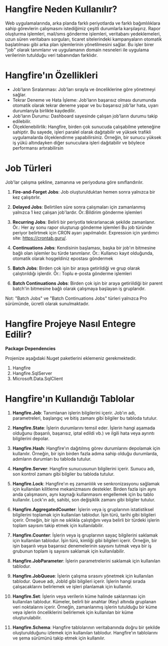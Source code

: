 
# Hangfire Neden Kullanılır?

Web uygulamalarında, arka planda farklı periyotlarda ve farklı bağımlılıklara sahip görevlerin çalışmasını istediğimiz çeşitli durumlarla karşılaşırız. Rapor oluşturma işlemleri, mail/sms gönderme işlemleri, veritabanı yedeklemeleri, uzun süren veritabanı sorguları, ticaret sitelerindeki kampanyaların otomatik başlatılması gibi arka plan işlemlerinin yönetilmesini sağlar. Bu işler birer "job" olarak tanımlanır ve uygulamanın domain nesneleri ile uygulama verilerinin tutulduğu veri tabanından farklıdır. 

# Hangfire'ın Özellikleri
* Job'ların Sıralanması: Job'ları sırayla ve önceliklerine göre yönetmeyi sağlar.
* Tekrar Deneme ve Hata İşleme: Job'ların başarısız olması durumunda otomatik olarak tekrar deneme yapar ve bu başarısız job'lar hata, uyarı durumlarıyla birlikte kaydedilir.
* Job'ların Durumu: Dashboard sayesinde çalışan job'ların durumu takip edilebilir.
* Ölçeklenebilirlik: Hangfire, birden çok sunucuda çalışabilme yeteneğine sahiptir. Bu sayede, işleri paralel olarak dağıtabilir ve yüksek trafikli uygulamalarda ölçeklendirme yapabilirsiniz. Örneğin, bir sunucu yüksek iş yükü altındayken diğer sunuculara işleri dağıtabilir ve böylece performansı artırabilirsin

# Job Türleri
Job'lar çalışma şekline, zamanına ve periyoduna göre sınıflandırılır.
1. **Fire-and-Forget Jobs**: Job oluşturulduktan hemen sonra yalnızca bir kez çalışıtırlır. 

2. **Delayed Jobs**: Belirtilen süre sonra çalışmaları için zamanlanmış yalnızca 1 kez çalışan job'lardır. Ör.:Bildirim gönderme işlemleri

3. **Recurring Jobs**: Belirli bir periyotla tekrarlanacak şekilde zamanlanır. Ör.: Her ay sonu rapor oluşturup gönderme işlemleri
Bu job türünde periyor belirtmek için CRON ayarı yapılmalıdır.
Expression için yardımcı site: https://crontab.guru/.

4. **Continuations Jobs**: Kendisinin başlaması, başka bir job'ın bitmesine bağlı olan işlemler bu türde tanımlanır. Ör.: Kullanıcı kayıt olduğunda, otomatik olarak hoşgeldiniz epostası göndermek

5. **Batch Jobs**: Birden çok işin bir araya getirildiği ve grup olarak çalıştırıldığı işlerdir. Ör.: Toplu e-posta gönderme işlemleri
6. **Batch Continuations Jobs**: Birden çok işin bir araya getiriildiği bir parent batch'in bitmesine bağlı olarak çalışmaya başlayan iş gruplarıdır.

Not: "Batch Jobs" ve "Batch Continuations Jobs" türleri yalnızca Pro sürümünde, ücretli olarak sunulmaktadır. 


# Hangfire Projeye Nasıl Entegre Edilir?
**Package Dependencies**

Projenize aşağıdaki Nuget paketlerini eklemeniz gerekmektedir.
1. Hangfire
2. Hangfire.SqlServer
3. Microsoft.Data.SqlClient

# Hangfire'ın Kullandığı Tablolar
1. **Hangfire.Job**: Tanımlanan işlerin bilgilerini içerir. Job'ın adı, parametreleri, başlangıç ve bitiş zamanı gibi bilgiler bu tabloda tutulur.

2. **Hangfire.State**: İşlerin durumlarını temsil eder. İşlerin hangi aşamada olduğunu (başarılı, başarısız, iptal edildi vb.) ve ilgili hata veya ayrıntı bilgilerini depolar.

3. **Hangfire.Hash**: Hangfire'ın dağıtılmış görev durumlarını depolamak için kullanılır. Örneğin, bir işin birden fazla adıma sahip olduğu durumlarda, adımların durumları bu tabloda tutulur.

4. **Hangfire.Server**: Hangfire sunucusunun bilgilerini içerir. Sunucu adı, son kontrol zamanı gibi bilgiler bu tabloda tutulur.

5. **Hangfire.Lock**: Hangfire'ın eş zamanlılık ve senkronizasyonu sağlamak için kullanılan kilitleme mekanizmasını destekler. Birden fazla işin aynı anda çalışmasını, aynı kaynağı kullanmasını engellemek için bu tablo kullanılır. Lock'ın adı, sahibi, son değişiklik zamanı gibi bilgiler tutulur.

6. **Hangfire.AggregatedCounter**: İşlerin veya iş gruplarının istatistiksel bilgilerini toplamak için kullanılan tablodur. İşin türü, tarihi gibi bilgileri içerir. Örneğin, bir işin ne sıklıkla çalıştığını veya belirli bir türdeki işlerin toplam sayısını takip etmek için kullanılabilir.

7. **Hangfire.Counter**: İşlerin veya iş gruplarının sayaç bilgilerini saklamak için kullanılan tablodur. İşin türü, kimliği gibi bilgileri içerir. Örneğin, bir işin başarılı veya başarısız denemelerinin sayısını tutmak veya bir iş grubunun toplam iş sayısını saklamak için kullanılabilir.

8. **Hangfire.JobParameter**: İşlerin parametrelerini saklamak için kullanılan tablodur.

9. **Hangfire.JobQueue**: İşlerin çalışma sırasını yönetmek için kullanılan tablodur. Queue adı, JobId gibi bilgileri içerir. İşlerin hangi sırada çalışacaklarını belirlemek ve işleri planlamak için kullanılır.

10. **Hangfire.Set**: İşlerin veya verilerin küme halinde saklanması için kullanılan tablodur. Kümeler, belirli bir anahtar (Key) altında gruplanan veri noktalarını içerir. Örneğin, zamanlanmış işlerin tutulduğu bir küme veya işlerin önceliklerini belirlemek için kullanılan bir küme oluşturulabilir.

11. **Hangfire.Schema**: Hangfire tablolarının veritabanında doğru bir şekilde oluşturulduğunu izlemek için kullanılan tablodur. Hangfire'ın tablolarını ve şema sürümünü takip etmek için kullanılır.


